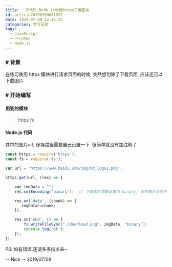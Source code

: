 ```yaml
---
title: 一行代码-Node.js利用https下载图片
id: article20190709041522
date: 2019-07-09 12:15:22
categories: 学习记录
tags: 
  - JavaScript
  - 一行代码
  - Node.js
---
```


### # 背景
在练习使用 https 模块进行请求页面的时候,
突然想到除了下载页面,
应该还可以下载图片.

<!--more-->

### # 开始编写

#### 用到的模块

> https
> fs


#### Node.js 代码
其中的图片url,
保存路径需要自己设置一下.
很简单就没有加注释了

``` Node.js
const https = require('https');
const fs = require('fs');

var url = 'https://www.baidu.com/img/bd_logo1.png';

https.get(url, (res) => {

    var imgData = "";
    res.setEncoding("binary");  // 下载图片需要设置为 binary, 否则图片会打不开

    res.on('data', (chunk) => {
       imgData+=chunk;
    });

    res.on('end', () => {
        fs.writeFileSync("./download.png", imgData, "binary");
        console.log('ok');
    });
});
```


PS:
  如有错误,还请多多指出来~

-- Nick
-- 2019/07/09



